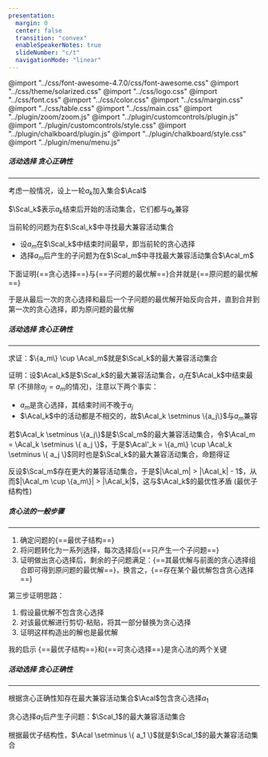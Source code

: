 ```yaml
---
presentation:
  margin: 0
  center: false
  transition: "convex"
  enableSpeakerNotes: true
  slideNumber: "c/t"
  navigationMode: "linear"
---
```


@import "../css/font-awesome-4.7.0/css/font-awesome.css"
@import "../css/theme/solarized.css"
@import "../css/logo.css"
@import "../css/font.css"
@import "../css/color.css"
@import "../css/margin.css"
@import "../css/table.css"
@import "../css/main.css"
@import "../plugin/zoom/zoom.js"
@import "../plugin/customcontrols/plugin.js"
@import "../plugin/customcontrols/style.css"
@import "../plugin/chalkboard/plugin.js"
@import "../plugin/chalkboard/style.css"
@import "../plugin/menu/menu.js"

<!-- slide data-notes="" -->

##### 活动选择 贪心正确性

---

考虑一般情况，设上一轮$a_k$加入集合$\Acal$

$\Scal_k$表示$a_k$结束后开始的活动集合，它们都与$a_k$兼容

当前轮的问题为在$\Scal_k$中寻找最大兼容活动集合

- 设$a_m$在$\Scal_k$中结束时间最早，即当前轮的贪心选择
- 选择$a_m$后产生的子问题为在$\Scal_m$中寻找最大兼容活动集合$\Acal_m$

<div class="top4"></div>

下面证明{==贪心选择==}与{==子问题的最优解==}合并就是{==原问题的最优解==}

于是从最后一次的贪心选择和最后一个子问题的最优解开始反向合并，直到合并到第一次的贪心选择，即为原问题的最优解

<!-- slide vertical=true data-notes="" -->

##### 活动选择 贪心正确性

---

求证：$\{a_m\} \cup \Acal_m$就是$\Scal_k$的最大兼容活动集合

证明：设$\Acal_k$是$\Scal_k$的最大兼容活动集合，$a_j$在$\Acal_k$中结束最早 (不排除$a_j = a_m$的情况)，注意以下两个事实：

- $a_m$是贪心选择，其结束时间不晚于$a_j$
- $\Acal_k$中的活动都是不相交的，故$\Acal_k \setminus \{a_j\}$与$a_m$兼容

<div class="top1"></div>

若$\Acal_k \setminus \{a_j\}$是$\Scal_m$的最大兼容活动集合，令$\Acal_m = \Acal_k \setminus \{ a_j \}$，于是$\Acal'_k = \{a_m\} \cup \Acal_k \setminus \{ a_j \}$同时也是$\Scal_k$的最大兼容活动集合，命题得证

反设$\Scal_m$存在更大的兼容活动集合，于是$|\Acal_m| > |\Acal_k| - 1$，从而$|\Acal_m \cup \{a_m\}| > |\Acal_k|$，这与$\Acal_k$的最优性矛盾 (最优子结构性)

<!-- slide data-notes="" -->

##### 贪心法的一般步骤

---

<div class="top2"></div>

1. 确定问题的{==最优子结构==}
2. 将问题转化为一系列选择，每次选择后{==只产生一个子问题==}
3. 证明做出贪心选择后，剩余的子问题满足：{==其最优解与前面的贪心选择组合即可得到原问题的最优解==}，换言之，{==存在某个最优解包含贪心选择==}

<div class="top4"></div>

第三步证明思路：

1. 假设最优解不包含贪心选择
2. 对该最优解进行剪切-粘贴，将其一部分替换为贪心选择
3. 证明这样构造出的解也是最优解

<div class="top4"></div>

我的启示 {==最优子结构==}和{==可贪心选择==}是贪心法的两个关键

<!-- slide vertical=true data-notes="" -->

##### 活动选择 贪心正确性

---

根据贪心正确性知存在最大兼容活动集合$\Acal$包含贪心选择$a_1$

贪心选择$a_1$后产生子问题：$\Scal_1$的最大兼容活动集合

根据最优子结构性，$\Acal \setminus \{ a_1 \}$就是$\Scal_1$的最大兼容活动集合
